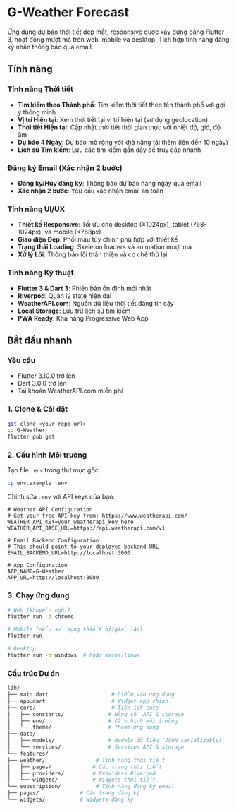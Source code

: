 # G-Weather Forecast

Ứng dụng dự báo thời tiết đẹp mắt, responsive được xây dựng bằng Flutter 3, hoạt động mượt mà trên web, mobile và desktop. Tích hợp tính năng đăng ký nhận thông báo qua email.

## Tính năng

### Tính năng Thời tiết
- **Tìm kiếm theo Thành phố**: Tìm kiếm thời tiết theo tên thành phố với gợi ý thông minh
- **Vị trí Hiện tại**: Xem thời tiết tại vị trí hiện tại (sử dụng geolocation)
- **Thời tiết Hiện tại**: Cập nhật thời tiết thời gian thực với nhiệt độ, gió, độ ẩm
- **Dự báo 4 Ngày**: Dự báo mở rộng với khả năng tải thêm (lên đến 10 ngày)
- **Lịch sử Tìm kiếm**: Lưu các tìm kiếm gần đây để truy cập nhanh

### Đăng ký Email (Xác nhận 2 bước)
- **Đăng ký/Hủy đăng ký**: Thông báo dự báo hàng ngày qua email
- **Xác nhận 2 bước**: Yêu cầu xác nhận email an toàn

### Tính năng UI/UX
- **Thiết kế Responsive**: Tối ưu cho desktop (≥1024px), tablet (768-1024px), và mobile (<768px)
- **Giao diện Đẹp**: Phối màu tùy chỉnh phù hợp với thiết kế
- **Trạng thái Loading**: Skeleton loaders và animation mượt mà
- **Xử lý Lỗi**: Thông báo lỗi thân thiện và cơ chế thử lại

### Tính năng Kỹ thuật
- **Flutter 3 & Dart 3**: Phiên bản ổn định mới nhất
- **Riverpod**: Quản lý state hiện đại
- **WeatherAPI.com**: Nguồn dữ liệu thời tiết đáng tin cậy
- **Local Storage**: Lưu trữ lịch sử tìm kiếm
- **PWA Ready**: Khả năng Progressive Web App

## Bắt đầu nhanh

### Yêu cầu
- Flutter 3.10.0 trở lên
- Dart 3.0.0 trở lên
- Tài khoản WeatherAPI.com miễn phí

### 1. Clone & Cài đặt

```bash
git clone <your-repo-url>
cd G-Weather
flutter pub get
```

### 2. Cấu hình Môi trường

Tạo file `.env` trong thư mục gốc:

```bash
cp env.example .env
```

Chỉnh sửa `.env` với API keys của bạn:

```env
# Weather API Configuration
# Get your free API key from: https://www.weatherapi.com/
WEATHER_API_KEY=your_weatherapi_key_here
WEATHER_API_BASE_URL=https://api.weatherapi.com/v1

# Email Backend Configuration
# This should point to your deployed backend URL
EMAIL_BACKEND_URL=http://localhost:3000

# App Configuration
APP_NAME=G-Weather
APP_URL=http://localhost:8080
```

### 3. Chạy ứng dụng

```bash
# Web (khuyến nghị)
flutter run -d chrome

# Mobile (nếu sử dụng thiết bị/giả lập)
flutter run

# Desktop
flutter run -d windows  # hoặc macos/linux
```
### Cấu trúc Dự án


```bash
lib/
├── main.dart                    # Điểm vào ứng dụng
├── app.dart                     # Widget app chính
├── core/                        # Tiện ích core
│   ├── constants/              # Hằng số API & storage
│   ├── env/                    # Cấu hình môi trường
│   └── theme/                  # Theme ứng dụng
├── data/
│   ├── models/                 # Models dữ liệu (JSON serializable)
│   └── services/               # Services API & storage
└── features/
├── weather/                # Tính năng thời tiết
│   ├── pages/             # Các trang thời tiết
│   ├── providers/         # Providers Riverpod
│   └── widgets/           # Widgets thời tiết
└── subscription/           # Tính năng đăng ký email
├── pages/             # Các trang đăng ký
└── widgets/           # Widgets đăng ký
```

